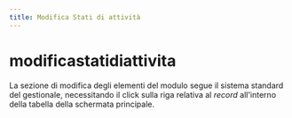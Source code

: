 ```yaml
---
title: Modifica Stati di attività
---
```


# modificastatidiattivita

La sezione di modifica degli elementi del modulo segue il sistema standard del gestionale, necessitando il click sulla riga relativa al _record_ all'interno della tabella della schermata principale.

